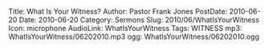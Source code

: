 Title: What Is Your Witness?
Author: Pastor Frank Jones
PostDate: 2010-06-20
Date: 2010-06-20
Category: Sermons
Slug: 2010/06/WhatIsYourWitness
Icon: microphone
AudioLink: WhatIsYourWitness
Tags: WITNESS
mp3: WhatIsYourWitness/06202010.mp3
ogg: WhatIsYourWitness/06202010.ogg
